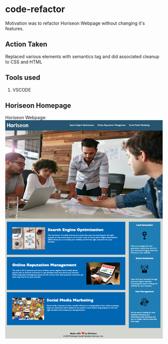 # code-refactor
Motivation was to refactor Horiseon Webpage  without changing it's features.

## Action Taken
Replaced various elements with semantics tag and did associated cleanup to CSS and HTML
## Tools used
1. VSCODE
## Horiseon Homepage
Horiseon Webpage:
![alt text](https://github.com/sarathn815/code-refactor/blob/main/assets/images/Horiseon_Webpage.png)
